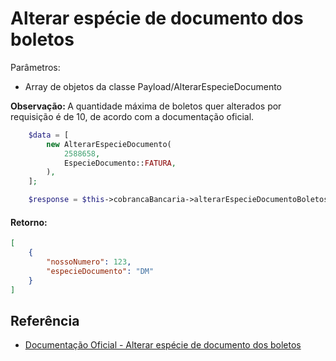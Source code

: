# Alterar espécie de documento dos boletos

Parâmetros:
- Array de objetos da classe Payload/AlterarEspecieDocumento

<b>Observação: </b>A quantidade máxima de boletos quer alterados por requisição é de 10, de acordo com a documentação oficial.

```php
    $data = [
        new AlterarEspecieDocumento(
            2588658,
            EspecieDocumento::FATURA,
        ),
    ];

    $response = $this->cobrancaBancaria->alterarEspecieDocumentoBoletos($data);
```

#### Retorno:

```json
[
    {
        "nossoNumero": 123,
        "especieDocumento": "DM"
    }
]
```

## Referência

- [Documentação Oficial - Alterar espécie de documento dos boletos](https://documenter.getpostman.com/view/20565799/Uzs6yNhe#f7a6b3e0-bd2a-40ef-9170-3547d8bad5da)